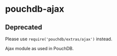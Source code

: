 pouchdb-ajax
=========

Deprecated
---

Please use `require('pouchdb/extras/ajax')` instead.

Ajax module as used in PouchDB.
